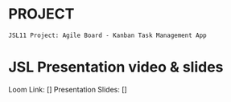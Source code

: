 # PROJECT

```
JSL11 Project: Agile Board - Kanban Task Management App

```

# JSL Presentation video & slides

Loom Link: [] 
Presentation Slides: []
